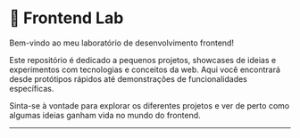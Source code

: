 # 🧪 Frontend Lab

Bem-vindo ao meu laboratório de desenvolvimento frontend!

Este repositório é dedicado a pequenos projetos, showcases de ideias e experimentos com tecnologias e conceitos da web. Aqui você encontrará desde protótipos rápidos até demonstrações de funcionalidades específicas.

Sinta-se à vontade para explorar os diferentes projetos e ver de perto como algumas ideias ganham vida no mundo do frontend.

---
